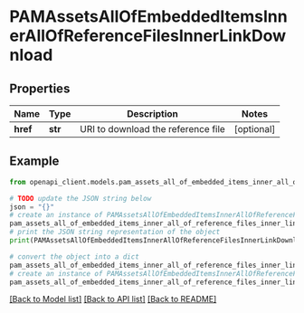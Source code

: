 # PAMAssetsAllOfEmbeddedItemsInnerAllOfReferenceFilesInnerLinkDownload


## Properties

Name | Type | Description | Notes
------------ | ------------- | ------------- | -------------
**href** | **str** | URI to download the reference file | [optional] 

## Example

```python
from openapi_client.models.pam_assets_all_of_embedded_items_inner_all_of_reference_files_inner_link_download import PAMAssetsAllOfEmbeddedItemsInnerAllOfReferenceFilesInnerLinkDownload

# TODO update the JSON string below
json = "{}"
# create an instance of PAMAssetsAllOfEmbeddedItemsInnerAllOfReferenceFilesInnerLinkDownload from a JSON string
pam_assets_all_of_embedded_items_inner_all_of_reference_files_inner_link_download_instance = PAMAssetsAllOfEmbeddedItemsInnerAllOfReferenceFilesInnerLinkDownload.from_json(json)
# print the JSON string representation of the object
print(PAMAssetsAllOfEmbeddedItemsInnerAllOfReferenceFilesInnerLinkDownload.to_json())

# convert the object into a dict
pam_assets_all_of_embedded_items_inner_all_of_reference_files_inner_link_download_dict = pam_assets_all_of_embedded_items_inner_all_of_reference_files_inner_link_download_instance.to_dict()
# create an instance of PAMAssetsAllOfEmbeddedItemsInnerAllOfReferenceFilesInnerLinkDownload from a dict
pam_assets_all_of_embedded_items_inner_all_of_reference_files_inner_link_download_from_dict = PAMAssetsAllOfEmbeddedItemsInnerAllOfReferenceFilesInnerLinkDownload.from_dict(pam_assets_all_of_embedded_items_inner_all_of_reference_files_inner_link_download_dict)
```
[[Back to Model list]](../README.md#documentation-for-models) [[Back to API list]](../README.md#documentation-for-api-endpoints) [[Back to README]](../README.md)


